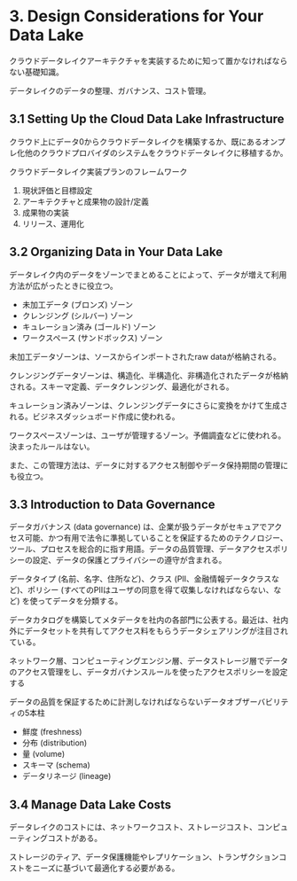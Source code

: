 # 3. Design Considerations for Your Data Lake

クラウドデータレイクアーキテクチャを実装するために知って置かなければならない基礎知識。

データレイクのデータの整理、ガバナンス、コスト管理。

## 3.1 Setting Up the Cloud Data Lake Infrastructure

クラウド上にデータ0からクラウドデータレイクを構築するか、既にあるオンプレ化他のクラウドプロバイダのシステムをクラウドデータレイクに移植するか。

クラウドデータレイク実装プランのフレームワーク

1. 現状評価と目標設定
2. アーキテクチャと成果物の設計/定義
3. 成果物の実装
4. リリース、運用化

## 3.2 Organizing Data in Your Data Lake

データレイク内のデータをゾーンでまとめることによって、データが増えて利用方法が広がったときに役立つ。

- 未加工データ (ブロンズ) ゾーン
- クレンジング (シルバー) ゾーン
- キュレーション済み (ゴールド) ゾーン
- ワークスペース (サンドボックス) ゾーン

未加工データゾーンは、ソースからインポートされたraw dataが格納される。

クレンジングデータゾーンは、構造化、半構造化、非構造化されたデータが格納される。スキーマ定義、データクレンジング、最適化がされる。

キュレーション済みゾーンは、クレンジングデータにさらに変換をかけて生成される。ビジネスダッシュボード作成に使われる。

ワークスペースゾーンは、ユーザが管理するゾーン。予備調査などに使われる。決まったルールはない。

また、この管理方法は、データに対するアクセス制御やデータ保持期間の管理にも役立つ。

## 3.3 Introduction to Data Governance

データガバナンス (data governance) は、企業が扱うデータがセキュアでアクセス可能、かつ有用で法令に準拠していることを保証するためのテクノロジー、ツール、プロセスを総合的に指す用語。データの品質管理、データアクセスポリシーの設定、データの保護とプライバシーの遵守が含まれる。

データタイプ (名前、名字、住所など)、クラス (PII、金融情報データクラスなど)、ポリシー (すべてのPIIはユーザの同意を得て収集しなければならない、など) を使ってデータを分類する。

データカタログを構築してメタデータを社内の各部門に公表する。最近は、社内外にデータセットを共有してアクセス料をもらうデータシェアリングが注目されている。

ネットワーク層、コンピューティングエンジン層、データストレージ層でデータのアクセス管理をし、データガバナンスルールを使ったアクセスポリシーを設定する

データの品質を保証するために計測しなければならないデータオブザーバビリティの5本柱

- 鮮度 (freshness)
- 分布 (distribution)
- 量 (volume)
- スキーマ (schema)
- データリネージ (lineage)

## 3.4 Manage Data Lake Costs

データレイクのコストには、ネットワークコスト、ストレージコスト、コンピューティングコストがある。

ストレージのティア、データ保護機能やレプリケーション、トランザクションコストをニーズに基づいて最適化する必要がある。
